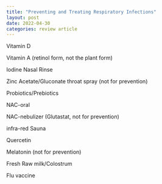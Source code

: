```yaml
---
title: "Preventing and Treating Respiratory Infections"
layout: post
date: 2022-04-30
categories: review article
---
```


Vitamin D

Vitamin A (retinol form, not the plant form)

Iodine Nasal Rinse

Zinc Acetate/Gluconate throat spray (not for prevention)

Probiotics/Prebiotics

NAC-oral

NAC-nebulizer (Glutastat, not for prevention)

infra-red Sauna

Quercetin

Melatonin (not for prevention)

Fresh Raw milk/Colostrum

Flu vaccine
